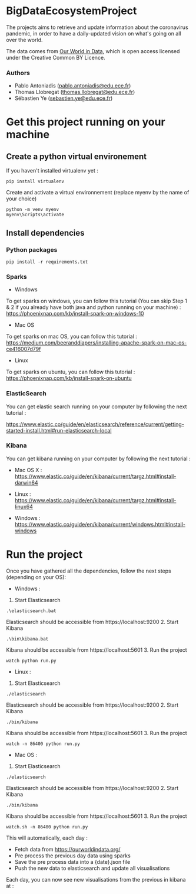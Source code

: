# BigDataEcosystemProject

The projects aims to retrieve and update information about the coronavirus pandemic, in order to have a daily-updated vision on what's going on all over the world.

The data comes from [Our World in Data](https://ourworldindata.org/), which is open access licensed under the Creative Common BY Licence.

### Authors
* Pablo Antoniadis (pablo.antoniadis@edu.ece.fr)
* Thomas Llobregat (thomas.llobregat@edu.ece.fr)
* Sébastien Ye (sebastien.ye@edu.ece.fr)

# Get this project running on your machine

## Create a python virtual environement

If you haven't installed virtualenv yet :
```
pip install virtualenv
```

Create and activate a virtual environnement (replace myenv by the name of your choice)

```
python -m venv myenv
myenv\Scripts\activate
```

## Install dependencies

### Python packages

```
pip install -r requirements.txt
```

### Sparks

* Windows 

To get sparks on windows, you can follow this tutorial (You can skip Step 1 & 2 if you already have both java and python running on your machine) :
https://phoenixnap.com/kb/install-spark-on-windows-10

* Mac OS

To get sparks on mac OS, you can follow this tutorial :
https://medium.com/beeranddiapers/installing-apache-spark-on-mac-os-ce416007d79f

* Linux

To get sparks on ubuntu, you can follow this tutorial :
https://phoenixnap.com/kb/install-spark-on-ubuntu

### ElasticSearch

You can get elastic search running on your computer by following the next tutorial :

https://www.elastic.co/guide/en/elasticsearch/reference/current/getting-started-install.html#run-elasticsearch-local


### Kibana

You can get kibana running on your computer by following the next tutorial :

* Mac OS X :
https://www.elastic.co/guide/en/kibana/current/targz.html#install-darwin64

* Linux :
https://www.elastic.co/guide/en/kibana/current/targz.html#install-linux64

* Windows :
https://www.elastic.co/guide/en/kibana/current/windows.html#install-windows


# Run the project

Once you have gathered all the dependencies, follow the next steps (depending on your OS):

* Windows : 
1. Start Elasticsearch 
```
.\elasticsearch.bat
```
Elasticsearch should be accessible from https://localhost:9200
2. Start Kibana 
```
.\bin\kibana.bat
```
Kibana should be accessible from https://localhost:5601
3. Run the project 
```
watch python run.py
```

* Linux :
1. Start Elasticsearch 
```
./elasticsearch
```
Elasticsearch should be accessible from https://localhost:9200
2. Start Kibana
```
./bin/kibana
```
Kibana should be accessible from https://localhost:5601
3. Run the project 
```
watch -n 86400 python run.py
```

* Mac OS :
1. Start Elasticsearch 
```
./elasticsearch
```
Elasticsearch should be accessible from https://localhost:9200
2. Start Kibana
```
./bin/kibana
```
Kibana should be accessible from https://localhost:5601
3. Run the project 
```
watch.sh -n 86400 python run.py
```


This will automatically, each day :
* Fetch data from https://ourworldindata.org/
* Pre process the previous day data using sparks
* Save the pre process data into a {date}.json file
* Push the new data to elasticsearch and update all visualisations

Each day, you can now see new visualisations from the previous in kibana at : 
